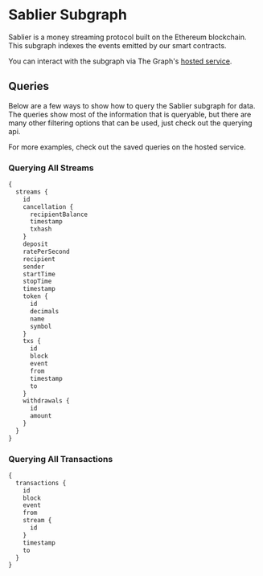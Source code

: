# Sablier Subgraph

Sablier is a money streaming protocol built on the Ethereum blockchain. This subgraph indexes the events emitted by our smart contracts.

You can interact with the subgraph via The Graph's [hosted service](https://thegraph.com/explorer/subgraph/sablierhq/sablier).

## Queries

Below are a few ways to show how to query the Sablier subgraph for data. The queries show most of the information that is queryable, but there are many other filtering options that can be used, just check out the querying api.

For more examples, check out the saved queries on the hosted service.

### Querying All Streams

```graphql
{
  streams {
    id
    cancellation {
      recipientBalance
      timestamp
      txhash
    }
    deposit
    ratePerSecond
    recipient
    sender
    startTime
    stopTime
    timestamp
    token {
      id
      decimals
      name
      symbol
    }
    txs {
      id
      block
      event
      from
      timestamp
      to
    }
    withdrawals {
      id
      amount
    }
  }
}
```

### Querying All Transactions

```graphql
{
  transactions {
    id
    block
    event
    from
    stream {
      id
    }
    timestamp
    to
  }
}
```
